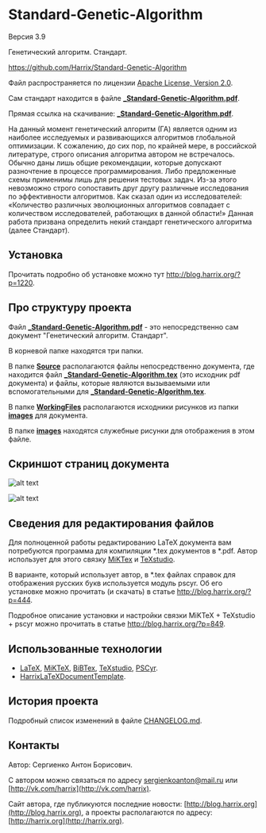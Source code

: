 Standard-Genetic-Algorithm
==========================

Версия 3.9

Генетический алгоритм. Стандарт.

https://github.com/Harrix/Standard-Genetic-Algorithm

Файл распространяется по лицензии [Apache License, Version 2.0](../master/LICENSE.txt).

Сам стандарт находится в файле [**_Standard-Genetic-Algorithm.pdf**](../master/_Standard-Genetic-Algorithm.pdf).

Прямая ссылка на скачивание: [**_Standard-Genetic-Algorithm.pdf**](https://raw.github.com/Harrix/Standard-Genetic-Algorithm/master/_Standard-Genetic-Algorithm.pdf).

На данный момент генетический алгоритм (ГА) является одним из наиболее исследуемых и развивающихся алгоритмов глобальной оптимизации. К сожалению, до сих пор, по крайней мере, в российской литературе, строго описания алгоритма автором не встречалось. Обычно даны лишь общие рекомендации, которые допускают разночтение в процессе программирования. Либо предложенные схемы применимы лишь для решения тестовых задач. Из-за этого невозможно строго сопоставить друг другу различные исследования по эффективности алгоритмов. Как сказал один из исследователей: «Количество различных эволюционных алгоритмов совпадает с количеством исследователей, работающих в данной области!» Данная работа призвана определить некий стандарт генетического алгоритма (далее Стандарт).

Установка
---------

Прочитать подробно об установке можно тут http://blog.harrix.org/?p=1220.

Про структуру проекта
---------------------

Файл [**_Standard-Genetic-Algorithm.pdf**](../master/_Standard-Genetic-Algorithm.pdf) - это непосредственно сам документ "Генетический алгоритм. Стандарт".

В корневой папке находятся три папки. 

В папке [**Source**](../master/Source) располагаются файлы непосредственно документа, где находится файл [**_Standard-Genetic-Algorithm.tex**](../master/Source/_Standard-Genetic-Algorithm.tex) (это исходник pdf документа) и файлы, которые являются вызываемыми или вспомогательными для [**_Standard-Genetic-Algorithm.tex**](../master/Source/_Standard-Genetic-Algorithm.tex).

В папке [**WorkingFiles**](../master/WorkingFiles) располагаются исходники рисунков из папки [**images**](../master/Source/images) для документа. 

В папке [**images**](../master/images) находятся служебные рисунки для отображения в этом файле.

Скриншот страниц документа
--------------------------

![alt text](../master/images/contents.png "Оглавление")

![alt text](../master/images/scheme.png "Схема работы ГА]")

Сведения для редактирования файлов
----------------------------------

Для полноценной работы редактированию LaTeX документа вам потребуются программа для компиляции \*.tex документов в \*.pdf. Автор использует для этого связку [MiKTex](http://www.miktex.org/) и [TeXstudio](http://texstudio.sourceforge.net/). 

В варианте, который использует автор, в \*.tex файлах справок для отображения русских букв используется модуль pscyr. Об его установке можно прочитать (и скачать) в статье http://blog.harrix.org/?p=444.

Подробное описание установки и настройки связки MiKTeX + TeXstudio + pscyr можно прочитать в статье http://blog.harrix.org/?p=849.

Использованные технологии
-------------------------

- [LaTeX](http://ru.wikipedia.org/wiki/LaTeX), [MiKTeX](http://miktex.org/), [BiBTex](http://ru.wikipedia.org/wiki/BibTeX), [TeXstudio](http://texstudio.sourceforge.net/), [PSCyr](http://blog.harrix.org/?p=444).
- [HarrixLaTeXDocumentTemplate](https://github.com/Harrix/HarrixLaTeXDocumentTemplate).

История проекта
---------------

Подробный список изменений в файле [CHANGELOG.md](../master/CHANGELOG.md).

Контакты
--------

Автор: Сергиенко Антон Борисович.

С автором можно связаться по адресу [sergienkoanton@mail.ru](mailto:sergienkoanton@mail.ru) или  [http://vk.com/harrix](http://vk.com/harrix).

Сайт автора, где публикуются последние новости: [http://blog.harrix.org](http://blog.harrix.org), а проекты располагаются по адресу: [http://harrix.org](http://harrix.org).